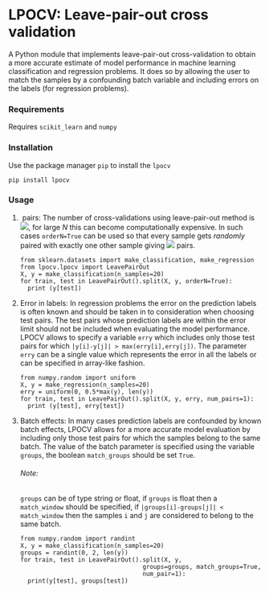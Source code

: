 # LPOCV: Leave-pair-out cross validation
A Python module that implements leave-pair-out cross-validation to obtain a more accurate estimate of model performance in machine learning classification and regression problems. It does so by allowing the user to match the samples by a confounding batch variable and including errors on the labels (for regression problems).

### Requirements
Requires `scikit_learn` and `numpy`
### Installation
Use the package manager `pip` to  install the `lpocv`
```
pip install lpocv
```
### Usage
<ol>
  <li> <img source="https://render.githubusercontent.com/render/math?math={\mathcal{O}(N)}">  pairs:
  The number of cross-validations using leave-pair-out method is <img src="https://render.githubusercontent.com/render/math?math={^{N}C_{2} = \frac{N(N-1)}{2} = \mathcal{O}(N^2)}">, for large <em>N</em> this can become computationally expensive. In such cases <code>orderN=True</code> can be used so that every sample gets <em>randomly</em> paired with exactly one other sample giving <img src="https://render.githubusercontent.com/render/math?math=\mathcal{O}(N)"> pairs.
  </li>
<pre><code>from sklearn.datasets import make_classification, make_regression
from lpocv.lpocv import LeavePairOut
X, y = make_classification(n_samples=20)
for train, test in LeavePairOut().split(X, y, orderN=True):
  print (y[test])
</code></pre>

  <li> Error in labels:
  In regression problems the error on the prediction labels is often known and should be taken in to consideration when choosing test pairs. The test pairs whose prediction labels are within the error limit should not be included when evaluating the model performance. LPOCV allows to specify a variable  <code>erry</code> which includes only those test pairs for which  <code>|y[i]-y[j]| > max(erry[i],erry[j])</code>. The parameter <code>erry</code> can be a single value which represents the error in all the labels or can be specified in array-like fashion.
  </li>
<pre><code>from numpy.random import uniform
X, y = make_regression(n_samples=20)
erry = uniform(0, 0.5*max(y), len(y))
for train, test in LeavePairOut().split(X, y, erry, num_pairs=1):
  print (y[test], erry[test])
</code></pre>

  <li> Batch effects:
  In many cases prediction labels are confounded by known batch effects, LPOCV allows for a more accurate model evaluation by including only those test pairs for which the samples belong to the same batch. The value of the batch parameter is specified using the variable <code>groups</code>, the boolean <code>match_groups</code> should be set  <code>True</code>.
  <h6>Note:</h6><code>groups</code> can be of type string or float, if <code>groups</code> is float then a <code>match_window</code> should be specified, if <code>|groups[i]-groups[j]| < match_window</code> then the samples <code>i</code> and <code>j</code> are considered to belong to the same batch.
  </li>

<pre><code>from numpy.random import randint
X, y = make_classification(n_samples=20)
groups = randint(0, 2, len(y))
for train, test in LeavePairOut().split(X, y,
                                  groups=groups, match_groups=True,
                                  num_pair=1):
  print(y[test], groups[test])
</code></pre>
<ol>
